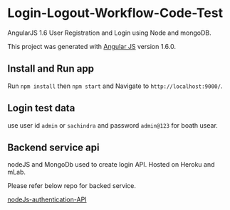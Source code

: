 # Login-Logout-Workflow-Code-Test
AngularJS 1.6 User Registration and Login using Node and mongoDB.

This project was generated with [Angular JS](https://github.com/angular/angular-cli) version 1.6.0.


## Install and Run app

Run `npm install` then `npm start` and  Navigate to `http://localhost:9000/`.


## Login test data

use user id `admin` or `sachindra` and password `admin@123` for boath usear.


## Backend service api

nodeJS and MongoDb used to create login API. Hosted on Heroku and mLab.

Please refer below repo for backed service.

[nodeJs-authentication-API](https://github.com/sachindrasingh/nodeJs-authentication-API.git)



